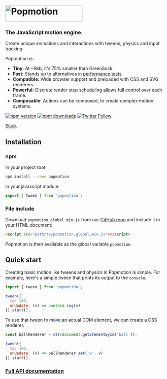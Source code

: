 # <a href="https://popmotion.io"><img src="https://cloud.githubusercontent.com/assets/7850794/21642571/1910a15e-d27b-11e6-84c7-19e88e207c14.png" height="52" width="243" alt="Popmotion" /></a>

### The JavaScript motion engine.

Create unique animations and interactions with tweens, physics and input tracking.

Popmotion is:
- **Tiny:** At ~9kb, it's 75% smaller than GreenSock.
- **Fast:** Stands up to alternatives in [performance tests](http://codepen.io/popmotion/pen/zNYXmR).
- **Compatible:** Wide browser support and preloaded with CSS and SVG renderers.
- **Powerful:** Discrete render step scheduling allows full control over each frame.
- **Composable:** Actions can be composed, to create complex motion systems.

[![npm version](https://img.shields.io/npm/v/popmotion.svg?style=flat-square)](https://www.npmjs.com/package/popmotion)
[![npm downloads](https://img.shields.io/npm/dm/popmotion.svg?style=flat-square)](https://www.npmjs.com/package/popmotion)
[![Twitter Follow](https://img.shields.io/twitter/follow/espadrine.svg?style=social&label=Follow)](http://twitter.com/popmotionjs)

[Slack](https://popmotion.slack.com)

## Installation

### npm

In your project root:

```bash
npm install --save popmotion
```

In your javascript module:

```javascript
import { tween } from 'popmotion';
```

### File include

Download `popmotion.global.min.js` from our [GitHub repo](https://github.com/Popmotion/popmotion/tree/master/dist) and include it in your HTML document:

```html
<script src="path/to/popmotion.global.min.js"></script>
```

Popmotion is then available as the global variable `popmotion`.

## Quick start

Creating basic motion like tweens and physics in Popmotion is simple. For example, here's a simple tween that prints its output to the `console`:

```javascript
import { tween } from 'popmotion';

tween({
  to: 100,
  onUpdate: (v) => console.log(v)
}).start();
```

To use that tween to move an actual DOM element, we can create a CSS renderer.

```javascript
const ballRenderer = css(document.getElementById('ball'));

tween({
  to: 100,
  onUpdate: (v) => ballRenderer.set('x', v)
}).start();
```

### [Full API documentation](docs/api)
